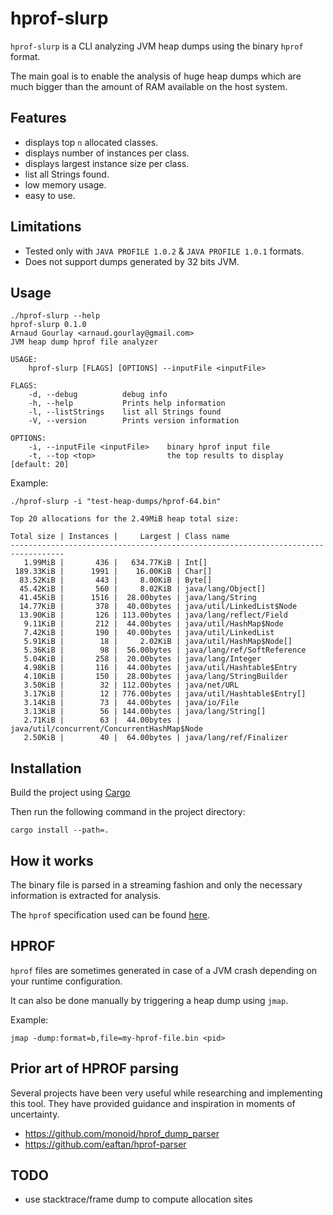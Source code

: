 # hprof-slurp

`hprof-slurp` is a CLI analyzing JVM heap dumps using the binary `hprof` format.

The main goal is to enable the analysis of huge heap dumps which are much bigger than the amount of RAM available on the host system. 

## Features

- displays top `n` allocated classes.
- displays number of instances per class.
- displays largest instance size per class.
- list all Strings found.
- low memory usage.
- easy to use.

## Limitations

- Tested only with `JAVA PROFILE 1.0.2` & `JAVA PROFILE 1.0.1` formats.
- Does not support dumps generated by 32 bits JVM.

## Usage

```
./hprof-slurp --help
hprof-slurp 0.1.0
Arnaud Gourlay <arnaud.gourlay@gmail.com>
JVM heap dump hprof file analyzer

USAGE:
    hprof-slurp [FLAGS] [OPTIONS] --inputFile <inputFile>

FLAGS:
    -d, --debug          debug info
    -h, --help           Prints help information
    -l, --listStrings    list all Strings found
    -V, --version        Prints version information

OPTIONS:
    -i, --inputFile <inputFile>    binary hprof input file
    -t, --top <top>                the top results to display [default: 20]
```

Example:

```
./hprof-slurp -i "test-heap-dumps/hprof-64.bin"
```

```
Top 20 allocations for the 2.49MiB heap total size:

Total size | Instances |     Largest | Class name
----------------------------------------------------------------------------------
   1.99MiB |       436 |   634.77KiB | Int[]
 189.33KiB |      1991 |    16.00KiB | Char[]
  83.52KiB |       443 |     8.00KiB | Byte[]
  45.42KiB |       560 |     8.02KiB | java/lang/Object[]
  41.45KiB |      1516 |  28.00bytes | java/lang/String
  14.77KiB |       378 |  40.00bytes | java/util/LinkedList$Node
  13.90KiB |       126 | 113.00bytes | java/lang/reflect/Field
   9.11KiB |       212 |  44.00bytes | java/util/HashMap$Node
   7.42KiB |       190 |  40.00bytes | java/util/LinkedList
   5.91KiB |        18 |     2.02KiB | java/util/HashMap$Node[]
   5.36KiB |        98 |  56.00bytes | java/lang/ref/SoftReference
   5.04KiB |       258 |  20.00bytes | java/lang/Integer
   4.98KiB |       116 |  44.00bytes | java/util/Hashtable$Entry
   4.10KiB |       150 |  28.00bytes | java/lang/StringBuilder
   3.50KiB |        32 | 112.00bytes | java/net/URL
   3.17KiB |        12 | 776.00bytes | java/util/Hashtable$Entry[]
   3.14KiB |        73 |  44.00bytes | java/io/File
   3.13KiB |        56 | 144.00bytes | java/lang/String[]
   2.71KiB |        63 |  44.00bytes | java/util/concurrent/ConcurrentHashMap$Node
   2.50KiB |        40 |  64.00bytes | java/lang/ref/Finalizer
```

## Installation

Build the project using [Cargo](https://doc.rust-lang.org/stable/cargo/getting-started/installation.html)

Then run the following command in the project directory:

`cargo install --path=.`

## How it works

The binary file is parsed in a streaming fashion and only the necessary information is extracted for analysis.

The `hprof` specification used can be found [here](https://hg.openjdk.java.net/jdk/jdk/file/ee1d592a9f53/src/hotspot/share/services/heapDumper.cpp#l62).

## HPROF

`hprof` files are sometimes generated in case of a JVM crash depending on your runtime configuration.

It can also be done manually by triggering a heap dump using `jmap`.

Example:

`jmap -dump:format=b,file=my-hprof-file.bin <pid>`

## Prior art of HPROF parsing

Several projects have been very useful while researching and implementing this tool.
They have provided guidance and inspiration in moments of uncertainty.

- https://github.com/monoid/hprof_dump_parser
- https://github.com/eaftan/hprof-parser

## TODO

- use stacktrace/frame dump to compute allocation sites
